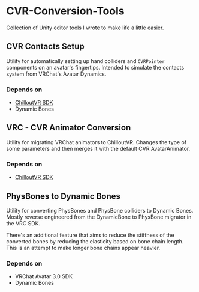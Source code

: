 # CVR-Conversion-Tools
Collection of Unity editor tools I wrote to make life a little easier.

## CVR Contacts Setup
Utility for automatically setting up hand colliders and `CVRPointer` components on an avatar's fingertips. Intended to simulate the contacts system from
VRChat's Avatar Dynamics.

### Depends on
- [ChilloutVR SDK](https://documentation.abinteractive.net/cck/)
- Dynamic Bones

## VRC - CVR Animator Conversion
Utility for migrating VRChat animators to ChilloutVR. Changes the type of some parameters and then merges it with the default CVR AvatarAnimator.

### Depends on
- [ChilloutVR SDK](https://documentation.abinteractive.net/cck/)

## PhysBones to Dynamic Bones
Utility for converting PhysBones and PhysBone colliders to Dynamic Bones. Mostly reverse engineered from the DynamicBone to PhysBone migrator in the VRC SDK.

There's an additional feature that aims to reduce the stiffness of the converted bones by reducing the elasticity based on bone chain length. This is an attempt
to make longer bone chains appear heavier.

### Depends on
- VRChat Avatar 3.0 SDK
- Dynamic Bones
